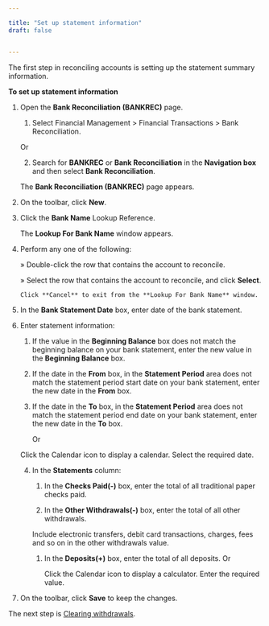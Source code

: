 ```yaml
---

title: "Set up statement information"
draft: false


---
```


The first step in reconciling accounts is setting up the statement summary information.

**To set up statement information**

1.  Open the **Bank Reconciliation (BANKREC)** page.

    1.  Select Financial Management \> Financial Transactions \> Bank Reconciliation.

    Or

    2.  Search for **BANKREC** or **Bank Reconciliation** in the **Navigation box** and then select **Bank Reconciliation**.

       The **Bank Reconciliation (BANKREC)** page appears.

2.  On the toolbar, click **New**.

3.  Click the **Bank Name** Lookup Reference.

    The **Lookup For Bank Name** window appears.

4.  Perform any one of the following:

    » Double-click the row that contains the account to reconcile.

    » Select the row that contains the account to reconcile, and click **Select**.

        Click **Cancel** to exit from the **Lookup For Bank Name** window.

5.  In the **Bank Statement Date** box, enter date of the bank statement.

6.  Enter statement information:

    1.  If the value in the **Beginning Balance** box does not match the beginning balance on your bank statement, enter the new value in the **Beginning Balance** box.

    2.  If the date in the **From** box, in the **Statement Period** area does not match the statement period start date on your bank statement, enter the new date in the **From** box.

    3.  If the date in the **To** box, in the **Statement Period** area does not match the statement period end date on your bank statement, enter the new date in the **To** box.

        Or

    Click the Calendar icon to display a calendar. Select the required date.

    4.  In the **Statements** column:
    
        1.  In the **Checks Paid(-)** box, enter the total of all traditional paper checks paid.

        1.  In the **Other Withdrawals(-)** box, enter the total of all other withdrawals.

        Include electronic transfers, debit card transactions, charges, fees and so on in the other withdrawals value.

        1.  In the **Deposits(+)** box, enter the total of all deposits. Or

            Click the Calendar icon to display a calculator. Enter the required value.

8.  On the toolbar, click **Save** to keep the changes. 

The next step is [Clearing withdrawals](clear-withdrawals.md).